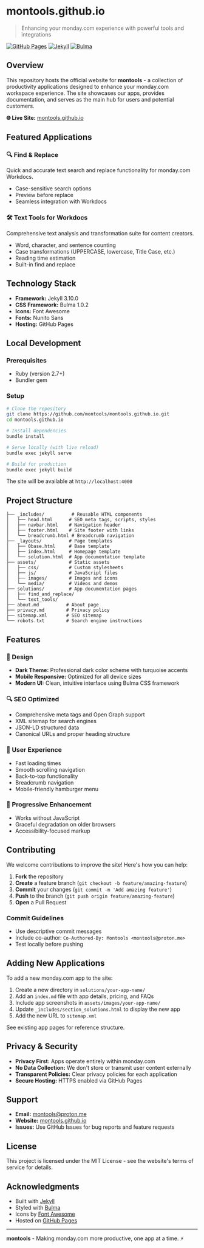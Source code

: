 # montools.github.io

> Enhancing your monday.com experience with powerful tools and integrations

[![GitHub Pages](https://img.shields.io/badge/GitHub%20Pages-Live-brightgreen)](https://montools.github.io)
[![Jekyll](https://img.shields.io/badge/Jekyll-3.10.0-red)](https://jekyllrb.com/)
[![Bulma](https://img.shields.io/badge/Bulma-1.0.2-00d1b2)](https://bulma.io/)

## Overview

This repository hosts the official website for **montools** - a collection of productivity applications designed to enhance your monday.com workspace experience. The site showcases our apps, provides documentation, and serves as the main hub for users and potential customers.

**🌐 Live Site:** [montools.github.io](https://montools.github.io)

## Featured Applications

### 🔍 Find & Replace
Quick and accurate text search and replace functionality for monday.com Workdocs.
- Case-sensitive search options
- Preview before replace
- Seamless integration with Workdocs

### 🛠️ Text Tools for Workdocs
Comprehensive text analysis and transformation suite for content creators.
- Word, character, and sentence counting
- Case transformations (UPPERCASE, lowercase, Title Case, etc.)
- Reading time estimation
- Built-in find and replace

## Technology Stack

- **Framework:** Jekyll 3.10.0
- **CSS Framework:** Bulma 1.0.2
- **Icons:** Font Awesome
- **Fonts:** Nunito Sans
- **Hosting:** GitHub Pages

## Local Development

### Prerequisites
- Ruby (version 2.7+)
- Bundler gem

### Setup
```bash
# Clone the repository
git clone https://github.com/montools/montools.github.io.git
cd montools.github.io

# Install dependencies
bundle install

# Serve locally (with live reload)
bundle exec jekyll serve

# Build for production
bundle exec jekyll build
```

The site will be available at `http://localhost:4000`

## Project Structure

```
├── _includes/          # Reusable HTML components
│   ├── head.html      # SEO meta tags, scripts, styles
│   ├── navbar.html    # Navigation header
│   ├── footer.html    # Site footer with links
│   └── breadcrumb.html # Breadcrumb navigation
├── _layouts/          # Page templates
│   ├── 0base.html     # Base template
│   ├── index.html     # Homepage template
│   └── solution.html  # App documentation template
├── assets/            # Static assets
│   ├── css/           # Custom stylesheets
│   ├── js/            # JavaScript files
│   ├── images/        # Images and icons
│   └── media/         # Videos and demos
├── solutions/         # App documentation pages
│   ├── find_and_replace/
│   └── text_tools/
├── about.md          # About page
├── privacy.md        # Privacy policy
├── sitemap.xml       # SEO sitemap
└── robots.txt        # Search engine instructions
```

## Features

### 🎨 Design
- **Dark Theme:** Professional dark color scheme with turquoise accents
- **Mobile Responsive:** Optimized for all device sizes
- **Modern UI:** Clean, intuitive interface using Bulma CSS framework

### 🔍 SEO Optimized
- Comprehensive meta tags and Open Graph support
- XML sitemap for search engines
- JSON-LD structured data
- Canonical URLs and proper heading structure

### 🚀 User Experience
- Fast loading times
- Smooth scrolling navigation
- Back-to-top functionality
- Breadcrumb navigation
- Mobile-friendly hamburger menu

### 📱 Progressive Enhancement
- Works without JavaScript
- Graceful degradation on older browsers
- Accessibility-focused markup

## Contributing

We welcome contributions to improve the site! Here's how you can help:

1. **Fork** the repository
2. **Create** a feature branch (`git checkout -b feature/amazing-feature`)
3. **Commit** your changes (`git commit -m 'Add amazing feature'`)
4. **Push** to the branch (`git push origin feature/amazing-feature`)
5. **Open** a Pull Request

### Commit Guidelines
- Use descriptive commit messages
- Include co-author: `Co-Authored-By: Montools <montools@proton.me>`
- Test locally before pushing

## Adding New Applications

To add a new monday.com app to the site:

1. Create a new directory in `solutions/your-app-name/`
2. Add an `index.md` file with app details, pricing, and FAQs
3. Include app screenshots in `assets/images/your-app-name/`
4. Update `_includes/section_solutions.html` to display the new app
5. Add the new URL to `sitemap.xml`

See existing app pages for reference structure.

## Privacy & Security

- **Privacy First:** Apps operate entirely within monday.com
- **No Data Collection:** We don't store or transmit user content externally
- **Transparent Policies:** Clear privacy policies for each application
- **Secure Hosting:** HTTPS enabled via GitHub Pages

## Support

- **Email:** [montools@proton.me](mailto:montools@proton.me)
- **Website:** [montools.github.io](https://montools.github.io)
- **Issues:** Use GitHub Issues for bug reports and feature requests

## License

This project is licensed under the MIT License - see the website's terms of service for details.

## Acknowledgments

- Built with [Jekyll](https://jekyllrb.com/)
- Styled with [Bulma](https://bulma.io/)
- Icons by [Font Awesome](https://fontawesome.com/)
- Hosted on [GitHub Pages](https://pages.github.com/)

---

**montools** - Making monday.com more productive, one app at a time. ⚡
